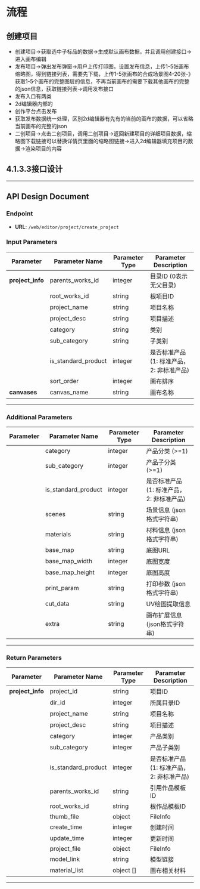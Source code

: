 # 流程
## 创建项目
- 创建项目->获取选中子标品的数据->生成默认画布数据，并且调用创建接口->进入画布编辑
- 发布项目->弹出发布弹窗->用户上传打印图，设置发布信息，上传1-5张画布缩略图，得到链接列表，需要先下载，上传1-5张画布的合成场景图4-20张-》获取1-5个画布的完整图层的信息，不再当前画布的需要下载其他画布的完整的json信息，获取链接列表->调用发布接口
- 发布入口有两类
- 2d编辑器内部的
- 创作平台点击发布
- 获取发布数据统一处理，区别2d编辑器有先有的当前的画布的数据，可以省略当前画布的完整的json
- 二创项目->点击二创项目，调用二创项目->返回新建项目的详细项目数据，缩略图下载链接可以替换详情页里面的缩略图链接->进入2d编辑器填充项目的数据->渲染项目的内容

## 4.1.3.3接口设计

---

## API Design Document

### Endpoint
- **URL**: `/web/editor/project/create_project`

### Input Parameters

| Parameter      | Parameter Name             | Parameter Type | Parameter Description                       |
|----------------|----------------------------|-----------------|--------------------------------------------|
| **project_info** | parents_works_id         | integer         | 目录ID (0表示无父目录)                     |
|                | root_works_id             | string          | 根项目ID                                  |
|                | project_name               | string          | 项目名称                                  |
|                | project_desc               | string          | 项目描述                                  |
|                | category                   | string          | 类别                                      |
|                | sub_category               | string          | 子类别                                    |
|                | is_standard_product        | integer         | 是否标准产品 (1: 标准产品，2: 非标准产品) |
|                | sort_order                 | integer         | 画布排序                                  |
| **canvases**   | canvas_name                | string          | 画布名称                                  |

---

### Additional Parameters

| Parameter      | Parameter Name             | Parameter Type | Parameter Description                       |
|----------------|----------------------------|-----------------|--------------------------------------------|
|                | category                   | integer         | 产品分类 (>=1)                             |
|                | sub_category               | integer         | 产品子分类 (>=1)                           |
|                | is_standard_product        | integer         | 是否标准产品 (1: 标准产品，2: 非标准产品) |
|                | scenes                     | string          | 场景信息 (json格式字符串)                |
|                | materials                  | string          | 材料信息 (json格式字符串)                |
|                | base_map                   | string          | 底图URL                                   |
|                | base_map_width             | integer         | 底图宽度                                  |
|                | base_map_height            | integer         | 底图高度                                  |
|                | print_param                | string          | 打印参数 (json格式字符串)                |
|                | cut_data                   | string          | UV绘图提取信息                           |
|                | extra                      | string          | 画布扩展信息 (json格式字符串)           |

---

### Return Parameters

| Parameter      | Parameter Name             | Parameter Type | Parameter Description                       |
|----------------|----------------------------|-----------------|--------------------------------------------|
| **project_info** | project_id                | string          | 项目ID                                    |
|                | dir_id                     | integer         | 所属目录ID                                |
|                | project_name               | string          | 项目名称                                  |
|                | project_desc               | string          | 项目描述                                  |
|                | category                   | integer         | 产品类别                                  |
|                | sub_category               | integer         | 产品子类别                                |
|                | is_standard_product        | integer         | 是否标准产品 (1: 标准产品，2: 非标准产品) |
|                | parents_works_id           | string          | 引用作品模板ID                            |
|                | root_works_id              | string          | 根作品模板ID                              |
|                | thumb_file                 | object          | FileInfo                                   |
|                | create_time                | integer         | 创建时间                                  |
|                | update_time                | integer         | 更新时间                                  |
|                | project_file               | object          | FileInfo                                   |
|                | model_link                 | string          | 模型链接                                  |
|                | material_list              | object []       | 画布相关材料                              |

---


  
